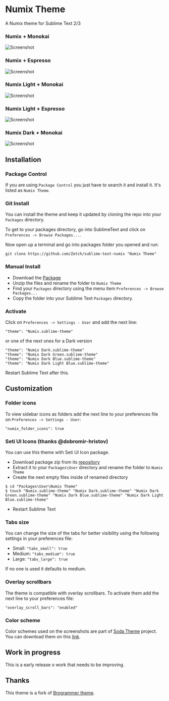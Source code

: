 # Numix Theme

A Numix theme for Sublime Text 2/3

### Numix + Monokai
![Screenshot](https://dl.dropboxusercontent.com/u/1763308/Numix/numix_monokai.png)
### Numix + Espresso
![Screenshot](https://dl.dropboxusercontent.com/u/1763308/Numix/numix_espresso.png)
### Numix Light + Monokai
![Screenshot](https://dl.dropboxusercontent.com/u/1763308/Numix/numix_light_monokai.png)
### Numix Light + Espresso
![Screenshot](https://dl.dropboxusercontent.com/u/1763308/Numix/numix_light_espresso.png)
### Numix Dark + Monokai
![Screenshot](https://dl.dropboxusercontent.com/u/1763308/Numix/numix_dark_monokai.png)


## Installation

### Package Control
If you are using ```Package Control``` you just have to search it and install it. It's listed as ```Numix Theme```.

### Git Install
You can install the theme and keep it updated by cloning the repo into your `Packages` directory.

To get to your packages directory, go into SublimeText and click on `Preferences -> Browse Packages...`.

Now open up a terminal and go into packages folder you opened and run:

`git clone https://github.com/Zetch/sublime-text-numix "Numix Theme"`

### Manual Install
* Download the [Package](https://github.com/Zetch/sublime-text-numix/archive/master.zip)
* Unzip the files and rename the folder to `Numix Theme`
* Find your `Packages` directory using the menu item  `Preferences -> Browse Packages...`
* Copy the folder into your Sublime Text `Packages` directory.

### Activate
Click on `Preferences -> Settings - User` and add the next line:
```
"theme": "Numix.sublime-theme"
```
or one of the next ones for a Dark version
```
"theme": "Numix Dark.sublime-theme"
"theme": "Numix Dark Green.sublime-theme"
"theme": "Numix Dark Blue.sublime-theme"
"theme": "Numix Dark Light Blue.sublime-theme"
```

Restart Sublime Text after this.

## Customization

### Folder icons
To view sidebar icons as folders add the next line to your preferences file on `Preferences -> Settings - User`:
```
"numix_folder_icons": true
```

### Seti UI Icons (thanks @dobromir-hristov)
You can use this theme with Seti UI Icon package. 
* Download package zip from its [repository](https://github.com/mrmartineau/SetiUI-Icons-Sublime)
* Extract it to your `Packages\User` directory and rename the folder to `Numix Theme`
* Create the next empty files inside of renamed directory
```
$ cd "Packages\User\Numix Theme"
$ touch "Numix.sublime-theme" "Numix Dark.sublime-theme" "Numix Dark Green.sublime-theme" "Numix Dark Blue.sublime-theme" "Numix Dark Light Blue.sublime-theme"
```
* Restart Sublime Text

### Tabs size
You can change the size of the tabs for better visibility using the following settings in your preferences file:
* Small: `"tabs_small": true`
* Medium: `"tabs_medium": true`
* Large: `"tabs_large": true`

If no one is used it defaults to medium.

### Overlay scrollbars
The theme is compatible with overlay scrollbars. To activate them add the next line to your preferences file:
```
"overlay_scroll_bars": "enabled"
```

### Color scheme
Color schemes used on the screenshots are part of [Soda Theme](https://github.com/buymeasoda/soda-theme/) project. You can download them on this [link](http://buymeasoda.github.com/soda-theme/extras/colour-schemes.zip).

## Work in progress
This is a early release o work that needs to be improving.

## Thanks
This theme is a fork of [Brogrammer theme](https://github.com/kenwheeler/brogrammer-theme).
